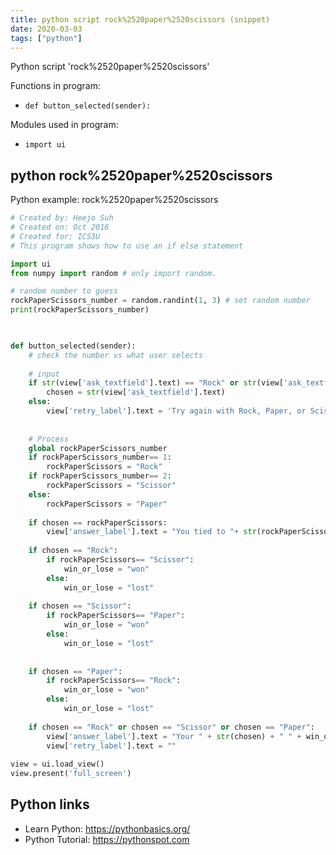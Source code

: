 ```yaml
---
title: python script rock%2520paper%2520scissors (snippet)
date: 2020-03-03
tags: ["python"]
---
```

Python script 'rock%2520paper%2520scissors'

Functions in program: 
* `def button_selected(sender):`

Modules used in program: 
* `import ui`

## python rock%2520paper%2520scissors

Python example: rock%2520paper%2520scissors

```python
# Created by: Heejo Suh
# Created on: Oct 2016
# Created for: ICS3U
# This program shows how to use an if else statement

import ui
from numpy import random # only import random.

# random number to guess
rockPaperScissors_number = random.randint(1, 3) # set random number
print(rockPaperScissors_number)

    	

def button_selected(sender):
    # check the number vs what user selects
    
    # input
    if str(view['ask_textfield'].text) == "Rock" or str(view['ask_textfield'].text) == "Scissor" or str(view['ask_textfield'].text) == "Paper": # if not one of those
        chosen = str(view['ask_textfield'].text)
    else:
        view['retry_label'].text = 'Try again with Rock, Paper, or Scissor'
        
        
    # Process
    global rockPaperScissors_number
    if rockPaperScissors_number== 1:
    	rockPaperScissors = "Rock"
    if rockPaperScissors_number== 2:
    	rockPaperScissors = "Scissor"
    else:
    	rockPaperScissors = "Paper"
    
    if chosen == rockPaperScissors:
    	view['answer_label'].text = "You tied to "+ str(rockPaperScissors)
    	
    if chosen == "Rock":
    	if rockPaperScissors== "Scissor":
    	    win_or_lose = "won"
    	else:
    		win_or_lose = "lost"
    		
    if chosen == "Scissor":
    	if rockPaperScissors== "Paper":
    	    win_or_lose = "won"
    	else:
    		win_or_lose = "lost"
    		
    		
    if chosen == "Paper":
    	if rockPaperScissors== "Rock":
    	    win_or_lose = "won"
    	else:
    		win_or_lose = "lost"
    
    if chosen == "Rock" or chosen == "Scissor" or chosen == "Paper":
    	view['answer_label'].text = "Your " + str(chosen) + " " + win_or_lose + " against "+ str(rockPaperScissors)
    	view['retry_label'].text = ""
    	
view = ui.load_view()
view.present('full_screen')


```

## Python links

- Learn Python: https://pythonbasics.org/
- Python Tutorial: https://pythonspot.com
